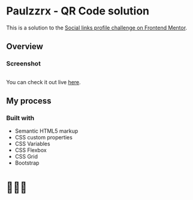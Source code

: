 # Paulzzrx - QR Code solution

This is a solution to the [Social links profile challenge on Frontend Mentor](https://www.frontendmentor.io/solutions/qr-code-site-mFF6tmvmWw). 


## Overview

### Screenshot

![]()

You can check it out live [here]().

## My process

### Built with

- Semantic HTML5 markup
- CSS custom properties
- CSS Variables
- CSS Flexbox
- CSS Grid
- Bootstrap


# 🚀🚀🚀